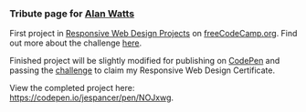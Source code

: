 ### Tribute page for [Alan Watts](https://de.wikipedia.org/wiki/Alan_Watts)

First project in [Responsive Web Design Projects](https://learn.freecodecamp.org/responsive-web-design/responsive-web-design-projects) on [freeCodeCamp.org](https://www.freecodecamp.org/). Find out more about the challenge [here](https://learn.freecodecamp.org/responsive-web-design/responsive-web-design-projects/build-a-tribute-page).

Finished project will be slightly modified for publishing on [CodePen](https://codepen.io/) and passing the [challenge](https://learn.freecodecamp.org/responsive-web-design/responsive-web-design-projects/build-a-tribute-page) to claim my Responsive Web Design Certificate.

View the completed project here: https://codepen.io/jespancer/pen/NOJxwg.
